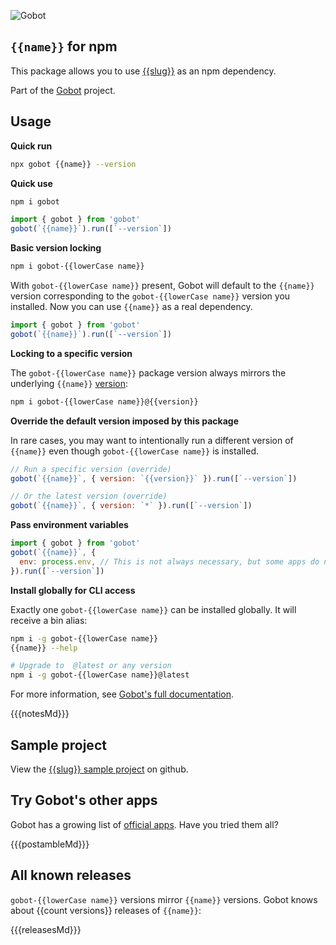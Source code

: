 ![Gobot](https://raw.githubusercontent.com/benallfree/gobot/{{{branch}}}/assets/gobot-banner-300x.png)

## `{{name}}` for npm

This package allows you to use [{{slug}}]({{homepage}}) as an npm dependency.

Part of the [Gobot](https://www.npmjs.com/package/gobot) project.

## Usage

**Quick run**

```bash
npx gobot {{name}} --version
```

**Quick use**

```bash
npm i gobot
```

```js
import { gobot } from 'gobot'
gobot(`{{name}}`).run([`--version`])
```

**Basic version locking**

```bash
npm i gobot-{{lowerCase name}}
```

With `gobot-{{lowerCase name}}` present, Gobot will default to the `{{name}}` version corresponding to the `gobot-{{lowerCase name}}` version you installed. Now you can use `{{name}}` as a real dependency.

```js
import { gobot } from 'gobot'
gobot(`{{name}}`).run([`--version`])
```

**Locking to a specific version**

The `gobot-{{lowerCase name}}` package version always mirrors the underlying `{{name}}` [version](#known-versions):

```bash
npm i gobot-{{lowerCase name}}@{{version}}
```

**Override the default version imposed by this package**

In rare cases, you may want to intentionally run a different version of `{{name}}` even though `gobot-{{lowerCase name}}` is installed.

```js
// Run a specific version (override)
gobot(`{{name}}`, { version: `{{version}}` }).run([`--version`])

// Or the latest version (override)
gobot(`{{name}}`, { version: `*` }).run([`--version`])
```

**Pass environment variables**

```js
import { gobot } from 'gobot'
gobot(`{{name}}`, {
  env: process.env, // This is not always necessary, but some apps do need it
}).run([`--version`])
```

**Install globally for CLI access**

Exactly one `gobot-{{lowerCase name}}` can be installed globally. It will receive a bin alias:

```bash
npm i -g gobot-{{lowerCase name}}
{{name}} --help

# Upgrade to  @latest or any version
npm i -g gobot-{{lowerCase name}}@latest
```

For more information, see [Gobot's full documentation](https://github.com/benallfree/gobot).

{{{notesMd}}}

## Sample project

View the [{{slug}} sample project](https://github.com/benallfree/gobot/tree/{{{branch}}}/src/apps/{{name}}/sample-project) on github.

## Try Gobot's other apps

Gobot has a growing list of [official apps](https://www.npmjs.com/package/gobot#official-gobot-apps). Have you tried them all?

{{{postambleMd}}}

## All known releases

`gobot-{{lowerCase name}}` versions mirror `{{name}}` versions. Gobot knows about {{count versions}} releases of `{{name}}`:

{{{releasesMd}}}
